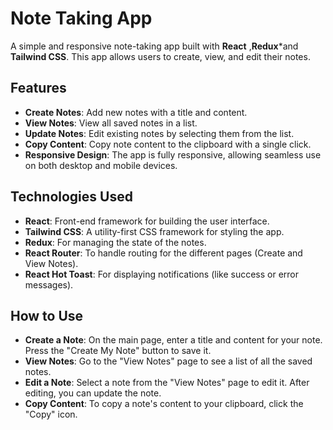# Note Taking App

A simple and responsive note-taking app built with **React** ,**Redux***and **Tailwind CSS**. This app allows users to create, view, and edit their notes.

## Features

- **Create Notes**: Add new notes with a title and content.
- **View Notes**: View all saved notes in a list.
- **Update Notes**: Edit existing notes by selecting them from the list.
- **Copy Content**: Copy note content to the clipboard with a single click.
- **Responsive Design**: The app is fully responsive, allowing seamless use on both desktop and mobile devices.

## Technologies Used

- **React**: Front-end framework for building the user interface.
- **Tailwind CSS**: A utility-first CSS framework for styling the app.
- **Redux**: For managing the state of the notes.
- **React Router**: To handle routing for the different pages (Create and View Notes).
- **React Hot Toast**: For displaying notifications (like success or error messages).
  
##  How to Use
- **Create a Note**: On the main page, enter a title and content for your note. Press the "Create My Note" button to save it.
- **View Notes**: Go to the "View Notes" page to see a list of all the saved notes.
- **Edit a Note**: Select a note from the "View Notes" page to edit it. After editing, you can update the note.
- **Copy Content**: To copy a note's content to your clipboard, click the "Copy" icon.